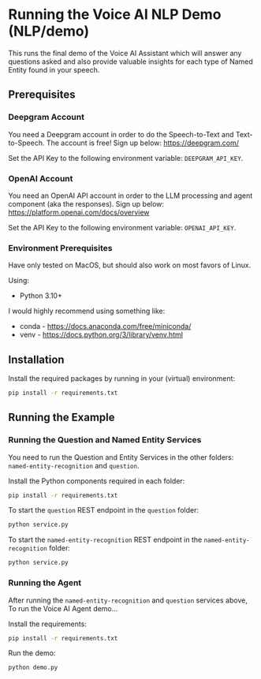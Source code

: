 # Running the Voice AI NLP Demo (NLP/demo)

This runs the final demo of the Voice AI Assistant which will answer any questions asked and also provide valuable insights for each type of Named Entity found in your speech.

## Prerequisites

### Deepgram Account

You need a Deepgram account in order to do the Speech-to-Text and Text-to-Speech. The account is free! Sign up below:
https://deepgram.com/

Set the API Key to the following environment variable: `DEEPGRAM_API_KEY`.

### OpenAI Account

You need an OpenAI API account in order to the LLM processing and agent component (aka the responses). Sign up below:
https://platform.openai.com/docs/overview

Set the API Key to the following environment variable: `OPENAI_API_KEY`.

### Environment Prerequisites

Have only tested on MacOS, but should also work on most favors of Linux.

Using:

- Python 3.10+

I would highly recommend using something like:

- conda - <https://docs.anaconda.com/free/miniconda/>
- venv - <https://docs.python.org/3/library/venv.html>

## Installation

Install the required packages by running in your (virtual) environment:

```bash
pip install -r requirements.txt
```

## Running the Example

### Running the Question and Named Entity Services

You need to run the Question and Entity Services in the other folders: `named-entity-recognition` and `question`.

Install the Python components required in each folder:

```bash
pip install -r requirements.txt
```

To start the `question` REST endpoint in the `question` folder:

```bash
python service.py
```

To start the `named-entity-recognition` REST endpoint in the `named-entity-recognition` folder:

```bash
python service.py
```

### Running the Agent

After running the `named-entity-recognition` and `question` services above, To run the Voice AI Agent demo...

Install the requirements:

```bash
pip install -r requirements.txt
```

Run the demo:

```bash
python demo.py
```
